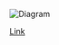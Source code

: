 ![Diagram](https://www.planttext.com/api/plantuml/img/fLNBRjf05DtxAqPqsrAJHLKHWb9LtNTJgRlA0VDGAQwCiwbO1AAIBb2HeeXALLgQyWCkmS6yp2_S-QEUEpO1qjYAL3QOcRddd7lk6NFOS0pREVvG4ySDqtvHABoi6FLojLxMQcR94HNJA9gsbYjPTKSKh9fb7-YwBXhLJ-P1vda-TvH_RHJU6sKpctjwb1TlWA75d7x6f-a7kJIX4RbX0PsJJsEipScNRV85ZMGV2zVob6Q9G4DvHgviqH80C_8ZkEyKo1D0jMGR2A2HPuy5NOKhvD62t7GYx80y07WqHlc20a0aG0i87m5NRQ0jFkugHLCq8g3kbbVsatb_uT04k7FPHO4hssj_DdO85XEPvO4b43HX3fUcB2aP_rpPD9TVOTjIzaDjt8WhEx8llocwM0JnwkqxNS-oanuwQg6Ynt9ko8C8A9X1vXBGh2l1OOMJoSQOkThn7jQcaxFqKusVJGyj1redL21Fe6SQzgIPzU8wnrhpFkQcfYw15gUB0Tky20TTUI5IYQbDgOAj9JQOpPf7UGteccTt6nqL4L3jixoTg3Qrx9tmRam2F4fxa0FR_N0A8zwJNq8FUCIROK54Tyqy-xT9PgzRZYdiQhdYY4U6KIePngxzjbbasmLT0kY6UqTj44OZT9aHj7ir1vmtvS15A7N5paLEhTWfvG6tDkPKOMCfU_kn0tlmhF35Zg-Gq5CCRd27IeqlzL-zPxPxVyW4EQv1TF-wMvTQ3NCxINo_wOzwOMB0O_LgGTBbvtXV6exr4RjX9oKBcX1wJQaUWt_EX2lEJtHJU749W3vVDhoSVzEGXcpjW3e2guiqTT9qXQTP5DKkFt6ED9pokV39dhwdAm_MX8VuWRyKBVhy1G00)

[Link](https://www.planttext.com/?text=fLNBRjf05DtxAqPqsrAJHLKHWb9LtNTJgRlA0VDGAQwCiwbO1AAIBb2HeeXALLgQyWCkmS6yp2_S-QEUEpO1qjYAL3QOcRddd7lk6NFOS0pREVvG4ySDqtvHABoi6FLojLxMQcR94HNJA9gsbYjPTKSKh9fb7-YwBXhLJ-P1vda-TvH_RHJU6sKpctjwb1TlWA75d7x6f-a7kJIX4RbX0PsJJsEipScNRV85ZMGV2zVob6Q9G4DvHgviqH80C_8ZkEyKo1D0jMGR2A2HPuy5NOKhvD62t7GYx80y07WqHlc20a0aG0i87m5NRQ0jFkugHLCq8g3kbbVsatb_uT04k7FPHO4hssj_DdO85XEPvO4b43HX3fUcB2aP_rpPD9TVOTjIzaDjt8WhEx8llocwM0JnwkqxNS-oanuwQg6Ynt9ko8C8A9X1vXBGh2l1OOMJoSQOkThn7jQcaxFqKusVJGyj1redL21Fe6SQzgIPzU8wnrhpFkQcfYw15gUB0Tky20TTUI5IYQbDgOAj9JQOpPf7UGteccTt6nqL4L3jixoTg3Qrx9tmRam2F4fxa0FR_N0A8zwJNq8FUCIROK54Tyqy-xT9PgzRZYdiQhdYY4U6KIePngxzjbbasmLT0kY6UqTj44OZT9aHj7ir1vmtvS15A7N5paLEhTWfvG6tDkPKOMCfU_kn0tlmhF35Zg-Gq5CCRd27IeqlzL-zPxPxVyW4EQv1TF-wMvTQ3NCxINo_wOzwOMB0O_LgGTBbvtXV6exr4RjX9oKBcX1wJQaUWt_EX2lEJtHJU749W3vVDhoSVzEGXcpjW3e2guiqTT9qXQTP5DKkFt6ED9pokV39dhwdAm_MX8VuWRyKBVhy1G00)
